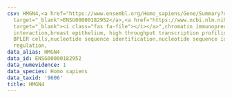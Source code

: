 ```yaml
---
csv: HMGN4,<a href="https://www.ensembl.org/Homo_sapiens/Gene/Summary?db=core;g=ENSG00000182952"
  target="_blank">ENSG00000182952</a>,<a href="https://www.ncbi.nlm.nih.gov/pubmed/22863008"
  target="_blank"><i class="fas fa-file"></i></a>",chromatin immunoprecipitation assay,direct
  interaction,breast epithelium, high throughput transcription profiling by microarray,
  BPLER cells,nucleotide sequence identification,nucleotide sequence identification,transcriptional
  regulation,
data_alias: HMGN4
data_id: ENSG00000182952
data_numevidence: 1
data_species: Homo sapiens
data_taxid: '9606'
title: HMGN4
---
```

